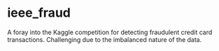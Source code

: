 # ieee_fraud

A foray into the Kaggle competition for detecting fraudulent credit card transactions. Challenging due to the imbalanced nature of the data. 
